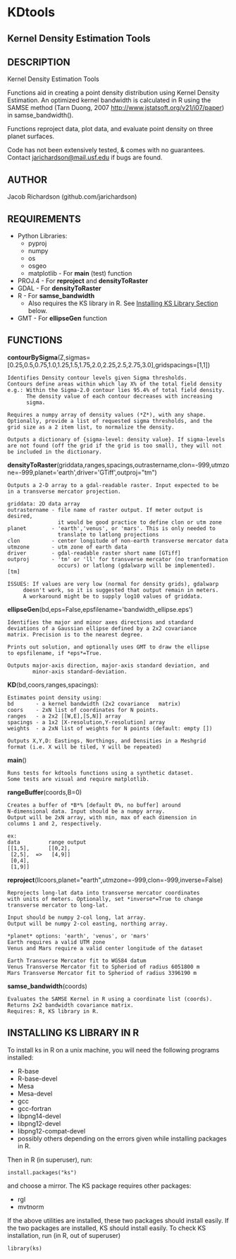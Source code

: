 # KDtools
## Kernel Density Estimation Tools

## DESCRIPTION
Kernel Density Estimation Tools

Functions aid in creating a point density 
distribution using Kernel Density Estimation.
An optimized kernel bandwidth  is calculated in R
using the SAMSE method (Tarn Duong, 2007 
http://www.jstatsoft.org/v21/i07/paper) in 
samse_bandwidth().

Functions reproject data, plot data, and evaluate
point density on three planet surfaces.

Code has not been extensively tested, & comes with no
guarantees. Contact jarichardson@mail.usf.edu if bugs
are found.

## AUTHOR
Jacob Richardson (github.com/jarichardson)

## REQUIREMENTS
* Python Libraries: 
	* pyproj
	* numpy
	* os
	* osgeo
	* matplotlib - For **main** (test) function
* PROJ.4	- For **reproject** and **densityToRaster**
* GDAL	- For **densityToRaster**
* R	- For **samse_bandwidth**
	* Also requires the KS library in R. See [Installing KS Library Section](#installing-ks-library-in-r) below.
* GMT	- For **ellipseGen** function

## FUNCTIONS
**contourBySigma**(Z,sigmas=[0.25,0.5,0.75,1.0,1.25,1.5,1.75,2.0,2.25,2.5,2.75,3.0],gridspacings=[1,1])
	
	Identifies Density contour levels given Sigma thresholds.
	Contours define areas within which lay X% of the total field density
	e.g.: Within the Sigma-2.0 contour lies 95.4% of total field density.
	      The density value of each contour decreases with increasing
	      sigma.
	
	Requires a numpy array of density values (*Z*), with any shape.
	Optionally, provide a list of requested sigma thresholds, and the
	grid size as a 2 item list, to normalize the density.
	
	Outputs a dictionary of {sigma-level: density value}. If sigma-levels
	are not found (off the grid if the grid is too small), they will not
	be included in the dictionary.
		
**densityToRaster**(griddata,ranges,spacings,outrastername,clon=-999,utmzone=-999,planet='earth',driver='GTiff',outproj="tm")
	
	Outputs a 2-D array to a gdal-readable raster. Input expected to be
	in a transverse mercator projection.
	
	griddata: 2D data array
	outrastername - file name of raster output. If meter output is desired,
	                it would be good practice to define clon or utm zone
	planet        - 'earth','venus', or 'mars'. This is only needed to 
	                translate to latlong projections
	clon          - center longitude of non-earth transverse mercator data
	utmzone       - utm zone of earth data
	driver        - gdal-readable raster short name [GTiff]
	outproj       - 'tm' or 'll' for transverse mercator (no tranformation
	                occurs) or latlong (gdalwarp will be implemented). [tm]
	   
	ISSUES: If values are very low (normal for density grids), gdalwarp 
	     doesn't work, so it is suggested that output remain in meters.
	     A workaround might be to supply log10 values of griddata.
		
**ellipseGen**(bd,eps=False,epsfilename='bandwidth_ellipse.eps')
	
	Identifies the major and minor axes directions and standard
	deviations of a Gaussian ellipse defined by a 2x2 covariance
	matrix. Precision is to the nearest degree.
	
	Prints out solution, and optionally uses GMT to draw the ellipse
	to epsfilename, if *eps*=True.
	
	Outputs major-axis direction, major-axis standard deviation, and
	        minor-axis standard-deviation.
	
**KD**(bd,coors,ranges,spacings):
	
	Estimates point density using:
	bd       - a kernel bandwidth (2x2 covariance	matrix)
	coors    - 2xN list of coordinates for N points.
	ranges   - a 2x2 [[W,E],[S,N]] array
	spacings - a 1x2 [X-resolution,Y-resolution] array
	weights  - a 2xN list of weights for N points (default: empty [])
	
	Outputs X,Y,D: Eastings, Northings, and Densities in a Meshgrid
	format (i.e. X will be tiled, Y will be repeated)

**main**()

	Runs tests for kdtools functions using a synthetic dataset.
	Some tests are visual and require matplotlib.

**rangeBuffer**(coords,B=0)
	
	Creates a buffer of *B*% [default 0%, no buffer] around 
	N-dimensional data. Input should be a numpy array.
	Output will be 2xN array, with min, max of each dimension in
	columns 1 and 2, respectively.
	
	ex: 
	data         range output
	[[1,5],      [[0,2],
	 [2,5],  =>   [4,9]]
	 [0,4],
	 [1,9]]
	
**reproject**(llcoors,planet="earth",utmzone=-999,clon=-999,inverse=False)
	
	Reprojects long-lat data into transverse mercator coordinates
	with units of meters. Optionally, set *inverse*=True to change
	transverse mercator to long-lat.
	
	Input should be numpy 2-col long, lat array.
	Output will be numpy 2-col easting, northing array.	
	
	*planet* options: 'earth', 'venus', or 'mars'
	Earth requires a valid UTM zone
	Venus and Mars require a valid center longitude of the dataset
	
	Earth Transverse Mercator fit to WGS84 datum
	Venus Transverse Mercator fit to Spheriod of radius 6051800 m
	Mars Transverse Mercator fit to Spheriod of radius 3396190 m
	
**samse_bandwidth**(coords)
	
	Evaluates the SAMSE Kernel in R using a coordinate list (coords).
	Returns 2x2 bandwidth covariance matrix.
	Requires: R, KS library in R.
	
## INSTALLING KS LIBRARY IN R

To install ks in R on a unix machine, you will need the following programs installed:

* R-base
* R-base-devel
* Mesa
* Mesa-devel
* gcc
* gcc-fortran
* libpng14-devel
* libpng12-devel
* libpng12-compat-devel
* possibly others depending on the errors given while installing packages in R.

Then in R (in superuser), run:

	install.packages("ks")

and choose a mirror. The KS package requires other packages:
* rgl
* mvtnorm

If the above utilities are installed, these two packages should install easily.
If the two packages are installed, KS should install easily. 
To check KS installation, run (in R, out of superuser)

	library(ks)
